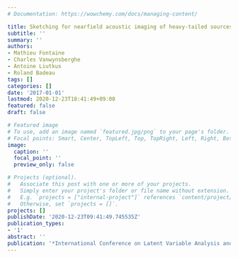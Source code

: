 ```yaml
---
# Documentation: https://wowchemy.com/docs/managing-content/

title: Sketching for nearfield acoustic imaging of heavy-tailed sources
subtitle: ''
summary: ''
authors:
- Mathieu Fontaine
- Charles Vanwynsberghe
- Antoine Liutkus
- Roland Badeau
tags: []
categories: []
date: '2017-01-01'
lastmod: 2020-12-23T18:41:49+09:00
featured: false
draft: false

# Featured image
# To use, add an image named `featured.jpg/png` to your page's folder.
# Focal points: Smart, Center, TopLeft, Top, TopRight, Left, Right, BottomLeft, Bottom, BottomRight.
image:
  caption: ''
  focal_point: ''
  preview_only: false

# Projects (optional).
#   Associate this post with one or more of your projects.
#   Simply enter your project's folder or file name without extension.
#   E.g. `projects = ["internal-project"]` references `content/project/deep-learning/index.md`.
#   Otherwise, set `projects = []`.
projects: []
publishDate: '2020-12-23T09:41:49.745535Z'
publication_types:
- '1'
abstract: ''
publication: '*International Conference on Latent Variable Analysis and Signal Separation*'
---
```

